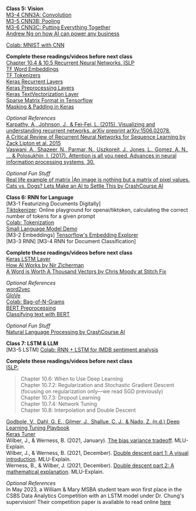 **Class 5: Vision**  
[M3-4 CNN3A: Convolution](https://www.dropbox.com/scl/fi/n7t8fi27nu3tadcn0i0wj/M3-4-CNN3A-conv.pptx?rlkey=eazdb831tp0w4umi40sl28rku&dl=0)  
[M3-5 CNN3B: Pooling](https://www.dropbox.com/scl/fi/xnj81rtqx1bp0r0ie3eup/M3-5-CNN3B-pooling.pptx?rlkey=dyb24vnsgtqxs54p6r5b36y5b&dl=0)  
[M3-6 CNN3C: Putting Everything Together](https://www.dropbox.com/scl/fi/85qk7ooo1fp4vybhpmknc/M3-6-CNN3C-putting-everything-together.pptx?rlkey=ga0uyp2ib4x4ty9j4guiq8voo&dl=0)   
[Andrew Ng on how AI can power any business](https://www.ted.com/talks/andrew_ng_how_ai_could_empower_any_business?language=en)  

[Colab: MNIST with CNN](https://colab.research.google.com/drive/15Udjs_HjIopW0R18f9lzznXnk63tzeX8) 

**Complete these readings/videos before next class**  
[Chapter 10.4 & 10.5 Recurrent Neural Networks, ISLP](https://hastie.su.domains/ISLP/ISLP_website.pdf.download.html)  
[TF Word Embeddings](https://www.tensorflow.org/text/guide/word_embeddings)  
[TF Tokenizers](https://www.tensorflow.org/text/guide/tokenizers)  
[Keras Recurrent Layers](https://keras.io/api/layers/recurrent_layers/)  
[Keras Preprocessing Layers](https://keras.io/api/layers/preprocessing_layers/)  
[Keras TextVectorization Layer](https://keras.io/api/layers/preprocessing_layers/text/text_vectorization/)  
[Sparse Matrix Format in Tensorflow](https://www.tensorflow.org/api_docs/python/tf/sparse/SparseTensor)  
[Masking & Padding in Keras](https://www.tensorflow.org/guide/keras/masking_and_padding#:~:text=Padding%20is%20a%20special%20form,pad%20or%20truncate%20some%20sequences.)  

*Optional References*  
[Karpathy, A., Johnson, J., & Fei-Fei, L. (2015). Visualizing and understanding recurrent networks. arXiv preprint arXiv:1506.02078.](http://vision.stanford.edu/pdf/KarpathyICLR2016.pdf)   
[A Critical Review of Recurrent Neural Networks for Sequence Learning by Zack Lipton et al. 2015](https://arxiv.org/abs/1506.00019)  
[Vaswani, A., Shazeer, N., Parmar, N., Uszkoreit, J., Jones, L., Gomez, A. N., ... & Polosukhin, I. (2017). Attention is all you need. Advances in neural information processing systems, 30.](https://arxiv.org/abs/1706.03762)

*Optional Fun Stuff*  
[Real life example of matrix |An image is nothing but a matrix of pixel values.](https://www.youtube.com/watch?v=RDBWWZ7o5sQ)  
[Cats vs. Dogs? Lets Make an AI to Settle This by CrashCourse AI](https://www.pbs.org/video/cats-vs-dogs-lets-make-an-ai-to-settle-this-lab-19-rp1lwa/) 

**Class 6: RNN for Language**  
[M3-1 Featurizing Documents Digitally]    
[Tiktokenizer](https://tiktokenizer.vercel.app/): Online playground for openai/tiktoken, calculating the correct number of tokens for a given prompt  
[Colab: Tokenization](https://colab.research.google.com/drive/16yYaORYT9hU6OC3xZQGzmyuGm9MUHgDq)  
[Small Language Model Demo](https://www.cs.cmu.edu/~pvirtue/AIS/ngrams/ngrams.html)  
[M3-2 Embeddings]
[Tensorflow's Embedding Explorer](https://projector.tensorflow.org/)  
[M3-3 RNN]
[M3-4 RNN for Document Classification] 

**Complete these readings/videos before next class**  
[Keras LSTM Layer](https://keras.io/api/layers/recurrent_layers/lstm/)  
[How AI Works by Nir Zicherman](https://every.to/p/how-ai-works?fbclid=IwAR2KWfiKq627x9SxpTpZojaxHSjaA0zcEELySUyEGhD7jbWzcS3vFNyJ4OI)  
[A Word is Worth A Thousand Vectors by Chris Moody at Stitch Fix](https://multithreaded.stitchfix.com/blog/2015/03/11/word-is-worth-a-thousand-vectors/)  

*Optional References*  
[word2vec](https://code.google.com/archive/p/word2vec/)  
[GloVe](https://nlp.stanford.edu/projects/glove/)  
[Colab: Bag-of-N-Grams](https://colab.research.google.com/github/practical-nlp/practical-nlp/blob/master/Ch3/03_Bag_of_N_Grams.ipynb?authuser=0&pli=1)  
[BERT Preprocessing](https://www.tensorflow.org/text/guide/bert_preprocessing_guide)  
[Classifying text with BERT](https://www.tensorflow.org/text/tutorials/classify_text_with_bert)  

*Optional Fun Stuff*  
[Natural Language Processing by CrashCourse AI](https://www.pbs.org/video/natural-language-processing-7-eroyod/)  

**Class 7: LSTM & LLM**  
[M3-5 LSTM] 
[Colab: RNN + LSTM for IMDB sentiment analysis](https://colab.research.google.com/drive/1YSOMgbXHJrOnGS7Vjtob9-etAxHjF_0_?usp=sharing)  

**Complete these readings/videos before next class**  
[ISLP:](https://hastie.su.domains/ISLP/ISLP_website.pdf.download.html)  
> Chapter 10.6: When to Use Deep Learning  
> Chapter 10.7.2: Regularization and Stochastic Gradient Descent (focusing on regularization only—we read SGD previously)  
> Chapter 10.7.3: Dropout Learning  
> Chapter 10.7.4: Network Tuning  
> Chapter 10.8: Interpolation and Double Descent

[Godbole, V., Dahl, G. E., Gilmer, J., Shallue, C. J., & Nado, Z. (n.d.) Deep Learning Tuning Playbook](https://github.com/google-research/tuning_playbook)  
[Keras Tuner](https://www.tensorflow.org/tutorials/keras/keras_tuner)  
Wilber, J., & Werness, B. (2021, January). [The bias variance tradeoff](https://mlu-explain.github.io/bias-variance/). MLU-Explain.  
Wilber, J., & Werness, B. (2021, December). [Double descent part 1: A visual introduction](https://mlu-explain.github.io/double-descent/). MLU-Explain.  
Werness, B., & Wilber, J. (2021, December). [Double descent part 2: A mathematical explanation](https://mlu-explain.github.io/double-descent2/). MLU-Explain.

*Optional References*  
In May 2023, a William & Mary MSBA student team won first place in the CSBS Data Analytics Competition with an LSTM model under Dr. Chung's supervision! Their competition paper is available to read online [here](https://www.csbs.org/data-analytics-competition)  
